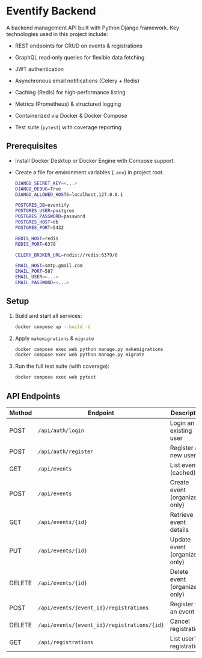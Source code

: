 # Eventify Backend

A backend management API built with Python Django framework. Key technologies used in this project include:

- REST endpoints for CRUD on events & registrations

- GraphQL read‑only queries for flexible data fetching

- JWT authentication

- Asynchronous email notifications (Celery + Redis)

- Caching (Redis) for high‑performance listing

- Metrics (Prometheus) & structured logging

- Containerized via Docker & Docker Compose

- Test suite (`pytest`) with coverage reporting

## Prerequisites

- Install Docker Desktop or Docker Engine with Compose support.

- Create a file for environment variables (`.env`) in project root.

    ```bash
    DJANGO_SECRET_KEY=<...>
    DJANGO_DEBUG=True
    DJANGO_ALLOWED_HOSTS=localhost,127.0.0.1

    POSTGRES_DB=eventify
    POSTGRES_USER=postgres
    POSTGRES_PASSWORD=password
    POSTGRES_HOST=db
    POSTGRES_PORT=5432

    REDIS_HOST=redis
    REDIS_PORT=6379

    CELERY_BROKER_URL=redis://redis:6379/0

    EMAIL_HOST=smtp.gmail.com
    EMAIL_PORT=587
    EMAIL_USER=<...>
    EMAIL_PASSWORD=<...>
    ```

## Setup

1. Build and start all services:

    ```bash
    docker compose up --build -d
    ```

2. Apply `makemigrations` & `migrate`

    ```bash
    docker compose exec web python manage.py makemigrations
    docker compose exec web python manage.py migrate
    ```

3. Run the full test suite (with coverage):

    ```bash
    docker compose exec web pytest
    ```

## API Endpoints

| Method | Endpoint                                    | Description                   |
| ------ | ------------------------------------------- | ----------------------------- |
| POST   | `/api/auth/login`                           | Login an existing user        |
| POST   | `/api/auth/register`                        | Register a new user           |
| GET    | `/api/events`                               | List events (cached)          |
| POST   | `/api/events`                               | Create event (organizer only) |
| GET    | `/api/events/{id}`                          | Retrieve event details        |
| PUT    | `/api/events/{id}`                          | Update event (organizer only) |
| DELETE | `/api/events/{id}`                          | Delete event (organizer only) |
| POST   | `/api/events/{event_id}/registrations`      | Register for an event         |
| DELETE | `/api/events/{event_id}/registrations/{id}` | Cancel registration           |
| GET    | `/api/registrations`                        | List user's registrations     |
